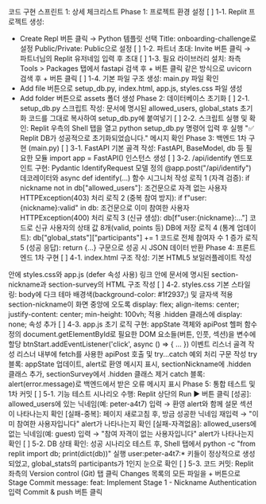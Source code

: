  코드 구현 스프린트 1: 상세 체크리스트
Phase 1: 프로젝트 환경 설정
[ ] 1-1. Replit 프로젝트 생성:
+ Create Repl 버튼 클릭 → Python 템플릿 선택
Title: onboarding-challenge로 설정
Public/Private: Public으로 설정
[ ] 1-2. 파트너 초대:
Invite 버튼 클릭 → 파트너님의 Replit 유저네임 입력 후 초대
[ ] 1-3. 필요 라이브러리 설치:
좌측 Tools > Packages 탭에서 fastapi 검색 후 + 버튼 클릭
같은 방식으로 uvicorn 검색 후 + 버튼 클릭
[ ] 1-4. 기본 파일 구조 생성:
main.py 파일 확인
+ Add file 버튼으로 setup_db.py, index.html, app.js, styles.css 파일 생성
+ Add folder 버튼으로 assets 폴더 생성
Phase 2: 데이터베이스 초기화
[ ] 2-1. setup_db.py 스크립트 작성:
문서에 명시된 allowed_users, global_stats 초기화 코드를 그대로 복사하여 setup_db.py에 붙여넣기
[ ] 2-2. 스크립트 실행 및 확인:
Replit 우측의 Shell 탭을 열고 python setup_db.py 명령어 입력 후 실행
"✅ Replit DB가 성공적으로 초기화되었습니다." 메시지 확인
Phase 3: 백엔드 1차 구현 (main.py)
[ ] 3-1. FastAPI 기본 골격 작성:
FastAPI, BaseModel, db 등 필요한 모듈 import
app = FastAPI() 인스턴스 생성
[ ] 3-2. /api/identify 엔드포인트 구현:
Pydantic IdentifyRequest 모델 정의
@app.post("/api/identify") 데코레이터와 async def identify(...) 함수 시그니처 작성
로직 1 (자격 검증): if nickname not in db["allowed_users"]: 조건문으로 자격 없는 사용자 HTTPException(403) 처리
로직 2 (중복 참여 방지): if f"user:{nickname}:valid" in db: 조건문으로 이미 참여한 사용자 HTTPException(400) 처리
로직 3 (신규 생성): db[f"user:{nickname}:..."] 코드로 신규 사용자의 상태 값 8개(valid, points 등) DB에 저장
로직 4 (통계 업데이트): db["global_stats"]["participants"] += 1 코드로 전체 참여자 수 1 증가
로직 5 (성공 응답): return {...} 구문으로 성공 시 JSON 데이터 반환
Phase 4: 프론트엔드 1차 구현
[ ] 4-1. index.html 구조 작성:
기본 HTML5 보일러플레이트 작성
<head> 안에 styles.css와 app.js (defer 속성 사용) 링크
<body> 안에 문서에 명시된 section-nickname과 section-survey의 HTML 구조 작성
[ ] 4-2. styles.css 기본 스타일링:
body에 다크 테마 배경색(background-color: #1f2937;) 및 글자색 적용
section-nickname이 화면 중앙에 오도록 display: flex; align-items: center; justify-content: center; min-height: 100vh; 적용
.hidden 클래스에 display: none; 속성 추가
[ ] 4-3. app.js 초기 로직 구현:
appState 객체와 apiPost 헬퍼 함수 정의
document.getElementById로 필요한 DOM 요소들(버튼, 인풋, 섹션)을 변수에 할당
btnStart.addEventListener('click', async () => { ... }) 이벤트 리스너 골격 작성
리스너 내부에 fetch를 사용한 apiPost 호출 및 try...catch 예외 처리 구문 작성
try 블록: appState 업데이트, alert로 환영 메시지 표시, sectionNickname에 .hidden 클래스 추가, sectionSurvey에서 .hidden 클래스 제거
catch 블록: alert(error.message)로 백엔드에서 받은 오류 메시지 표시
Phase 5: 통합 테스트 및 1차 커밋
[ ] 5-1. 기능 테스트 시나리오 수행:
Replit 상단의 Run ▶ 버튼 클릭
[성공]: allowed_users에 있는 닉네임(예: peter-a4t7) 입력 → 환영 alert와 함께 설문 섹션이 나타나는지 확인
[실패-중복]: 페이지 새로고침 후, 방금 성공한 닉네임 재입력 → "이미 참여한 사용자입니다" alert가 나타나는지 확인
[실패-자격없음]: allowed_users에 없는 닉네임(예: guest) 입력 → "참여 자격이 없는 사용자입니다" alert가 나타나는지 확인
[ ] 5-2. DB 상태 확인:
성공 시나리오 테스트 후, Shell 탭에서 python -c "from replit import db; print(dict(db))" 실행
user:peter-a4t7:* 키들이 정상적으로 생성되었고, global_stats의 participants가 1인지 눈으로 확인
[ ] 5-3. 코드 커밋:
Replit 좌측의 Version control (Git) 탭 클릭
Changes 목록의 모든 파일을 + 버튼으로 Stage
Commit message: feat: Implement Stage 1 - Nickname Authentication 입력
Commit & push 버튼 클릭